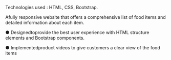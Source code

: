  Technologies used : HTML, CSS, Bootstrap.    
 
 Afully responsive website that offers a comprehensive list of food items and
 detailed information about each item.
 
 ● Designedtoprovide the best user experience with HTML structure
 elements and Bootstrap components.
 
 ● Implementedproduct videos to give customers a clear view of the food
 items
